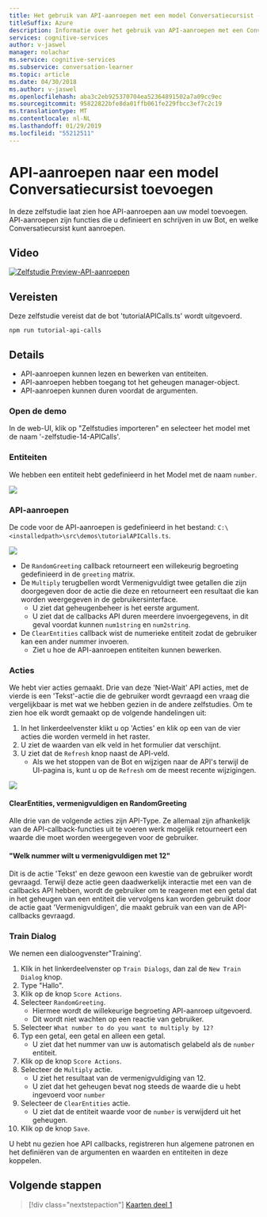 ```yaml
---
title: Het gebruik van API-aanroepen met een model Conversatiecursist - Microsoft Cognitive Services | Microsoft Docs
titleSuffix: Azure
description: Informatie over het gebruik van API-aanroepen met een Conversatiecursist-model.
services: cognitive-services
author: v-jaswel
manager: nolachar
ms.service: cognitive-services
ms.subservice: conversation-learner
ms.topic: article
ms.date: 04/30/2018
ms.author: v-jaswel
ms.openlocfilehash: aba3c2eb925370704ea52364891502a7a09cc9ec
ms.sourcegitcommit: 95822822bfe8da01ffb061fe229fbcc3ef7c2c19
ms.translationtype: MT
ms.contentlocale: nl-NL
ms.lasthandoff: 01/29/2019
ms.locfileid: "55212511"
---
```

# <a name="how-to-add-api-calls-to-a-conversation-learner-model"></a>API-aanroepen naar een model Conversatiecursist toevoegen

In deze zelfstudie laat zien hoe API-aanroepen aan uw model toevoegen. API-aanroepen zijn functies die u definieert en schrijven in uw Bot, en welke Conversatiecursist kunt aanroepen.

## <a name="video"></a>Video

[![Zelfstudie Preview-API-aanroepen](https://aka.ms/cl_Tutorial_v3_APICalls_Preview)](https://aka.ms/cl_Tutorial_v3_APICalls)

## <a name="requirements"></a>Vereisten
Deze zelfstudie vereist dat de bot 'tutorialAPICalls.ts' wordt uitgevoerd.

    npm run tutorial-api-calls

## <a name="details"></a>Details

- API-aanroepen kunnen lezen en bewerken van entiteiten.
- API-aanroepen hebben toegang tot het geheugen manager-object.
- API-aanroepen kunnen duren voordat de argumenten.

### <a name="open-the-demo"></a>Open de demo

In de web-UI, klik op "Zelfstudies importeren" en selecteer het model met de naam '-zelfstudie-14-APICalls'.

### <a name="entities"></a>Entiteiten

We hebben een entiteit hebt gedefinieerd in het Model met de naam `number`.

![](../media/tutorial12_entities.PNG)

### <a name="api-calls"></a>API-aanroepen
De code voor de API-aanroepen is gedefinieerd in het bestand: `C:\<installedpath>\src\demos\tutorialAPICalls.ts`.

![](../media/tutorial12_apicalls.PNG)

- De `RandomGreeting` callback retourneert een willekeurig begroeting gedefinieerd in de `greeting` matrix.
- De `Multiply` terugbellen wordt Vermenigvuldigt twee getallen die zijn doorgegeven door de actie die deze en retourneert een resultaat die kan worden weergegeven in de gebruikersinterface.
    - U ziet dat geheugenbeheer is het eerste argument. 
    - U ziet dat de callbacks API duren meerdere invoergegevens, in dit geval voordat kunnen `num1string` en `num2string`.
- De `ClearEntities` callback wist de numerieke entiteit zodat de gebruiker kan een ander nummer invoeren. 
    - Ziet u hoe de API-aanroepen entiteiten kunnen bewerken.

### <a name="actions"></a>Acties
We hebt vier acties gemaakt. Drie van deze 'Niet-Wait' API acties, met de vierde is een 'Tekst'-actie die de gebruiker wordt gevraagd een vraag die vergelijkbaar is met wat we hebben gezien in de andere zelfstudies. Om te zien hoe elk wordt gemaakt op de volgende handelingen uit:
1. In het linkerdeelvenster klikt u op 'Acties' en klik op een van de vier acties die worden vermeld in het raster.
2. U ziet de waarden van elk veld in het formulier dat verschijnt.
3. U ziet dat de `Refresh` knop naast de API-veld.
    - Als we het stoppen van de Bot en wijzigen naar de API's terwijl de UI-pagina is, kunt u op de `Refresh` om de meest recente wijzigingen.

![](../media/tutorial12_actions.PNG)

#### <a name="clearentities-multiply-and-randomgreeting"></a>ClearEntities, vermenigvuldigen en RandomGreeting
Alle drie van de volgende acties zijn API-Type. Ze allemaal zijn afhankelijk van de API-callback-functies uit te voeren werk mogelijk retourneert een waarde die moet worden weergegeven voor de gebruiker.

#### <a name="what-number-do-you-want-to-multiply-by-12"></a>"Welk nummer wilt u vermenigvuldigen met 12"
Dit is de actie 'Tekst' en deze gewoon een kwestie van de gebruiker wordt gevraagd. Terwijl deze actie geen daadwerkelijk interactie met een van de callbacks API hebben, wordt de gebruiker om te reageren met een getal dat in het geheugen van een entiteit die vervolgens kan worden gebruikt door de actie gaat 'Vermenigvuldigen', die maakt gebruik van een van de API-callbacks gevraagd.


### <a name="train-dialog"></a>Train Dialog

We nemen een dialoogvenster"Training'.

1. Klik in het linkerdeelvenster op `Train Dialogs`, dan zal de `New Train Dialog` knop.
2. Type "Hallo".
3. Klik op de knop `Score Actions`.
4. Selecteer `RandomGreeting`. 
    - Hiermee wordt de willekeurige begroeting API-aanroep uitgevoerd.
    - Dit wordt niet wachten op een reactie van gebruiker.
5. Selecteer `What number to do you want to multiply by 12?`
6. Typ een getal, een getal en alleen een getal.
    - U ziet dat het nummer van uw is automatisch gelabeld als de `number` entiteit.
7. Klik op de knop `Score Actions`.
8. Selecteer de `Multiply` actie.
    - U ziet het resultaat van de vermenigvuldiging van 12.
    - U ziet dat het geheugen bevat nog steeds de waarde die u hebt ingevoerd voor `number`
9. Selecteer de `ClearEntities` actie.
    - U ziet dat de entiteit waarde voor de `number` is verwijderd uit het geheugen.
10. Klik op de knop `Save`.

U hebt nu gezien hoe API callbacks, registreren hun algemene patronen en het definiëren van de argumenten en waarden en entiteiten in deze koppelen.

## <a name="next-steps"></a>Volgende stappen

> [!div class="nextstepaction"]
> [Kaarten deel 1](./15-cards.md)

